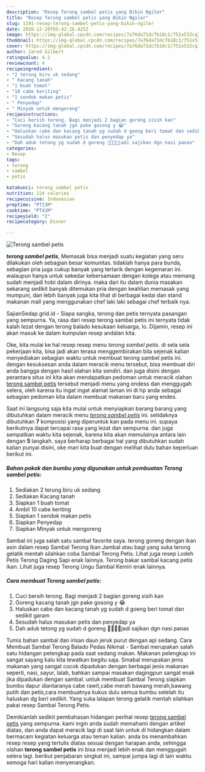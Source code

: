 ```yaml
---
description: "Resep Terong sambel petis yang Bikin Ngiler"
title: "Resep Terong sambel petis yang Bikin Ngiler"
slug: 1191-resep-terong-sambel-petis-yang-bikin-ngiler
date: 2020-12-20T05:42:26.425Z
image: https://img-global.cpcdn.com/recipes/7a76da71dc7b18c1/751x532cq70/terong-sambel-petis-foto-resep-utama.jpg
thumbnail: https://img-global.cpcdn.com/recipes/7a76da71dc7b18c1/751x532cq70/terong-sambel-petis-foto-resep-utama.jpg
cover: https://img-global.cpcdn.com/recipes/7a76da71dc7b18c1/751x532cq70/terong-sambel-petis-foto-resep-utama.jpg
author: Jared Gilbert
ratingvalue: 4.2
reviewcount: 4
recipeingredient:
- "2 terung biru uk sedang"
- " Kacang tanah"
- "1 buah tomat"
- "10 cabe keriting"
- "1 sendok makan petis"
- " Penyedap"
- " Minyak untuk mengoreng"
recipeinstructions:
- "Cuci bersih terong. Bagi menjadi 2 bagian goreng sisih kan"
- "Goreng kacang tanah jgn pake gosong y 😂"
- "Haluskan cabe dan kacang tanah yg sudah d goeng beri tomat dan sedikit garam"
- "Sesudah halus masukan petis dan penyedap ya"
- "Dah aduk tetong yg sudah d goreng 👏👏👏👏jadi sajikan dgn nasi panas"
categories:
- Resep
tags:
- terong
- sambel
- petis

katakunci: terong sambel petis 
nutrition: 224 calories
recipecuisine: Indonesian
preptime: "PT23M"
cooktime: "PT42M"
recipeyield: "2"
recipecategory: Dinner

---
```



![Terong sambel petis](https://img-global.cpcdn.com/recipes/7a76da71dc7b18c1/751x532cq70/terong-sambel-petis-foto-resep-utama.jpg)

<b><i>terong sambel petis</i></b>, Memasak bisa menjadi suatu kegiatan yang seru dilakukan oleh sebagian besar komunitas. tidaklah hanya para bunda, sebagian pria juga cukup banyak yang tertarik dengan kegemaran ini. walaupun hanya untuk sekedar kebersamaan dengan kolega atau memang sudah menjadi hobi dalam dirinya. maka dari itu dalam dunia masakan sekarang sedikit banyak ditemukan pria dengan keahlian memasak yang mumpuni, dan lebih banyak juga kita lihat di berbagai kedai dan stand makanan mall yang menggunakan chef laki laki sebagai chef terbaik nya.

SajianSedap.grid.id - Siapa sangka, terong dan petis ternyata pasangan yang sempurna. Ya, rasa dari resep terong sambal petis ini ternyata tidak kalah lezat dengan terong balado kesukaan keluarga, lo. Dijamin, resep ini akan masuk ke dalam kumpulan resep andalan kita.

Oke, kita mulai ke hal resep resep menu <i>terong sambel petis</i>. di sela sela pekerjaan kita, bisa jadi akan terasa menggembirakan bila sejenak kalian menyediakan sebagian waktu untuk membuat terong sambel petis ini. dengan kesuksesan anda dalam meracik menu tersebut, bisa membuat diri anda bangga dengan hasil olahan kita sendiri. dan juga disini dengan perantara situs ini kita akan mendapatkan pedoman untuk meracik olahan <u>terong sambel petis</u> tersebut menjadi menu yang endess dan menggugah selera, oleh karena itu ingat ingat alamat laman ini di hp anda sebagai sebagian pedoman kita dalam membuat makanan baru yang endes.


Saat ini langsung saja kita mulai untuk menyiapkan barang barang yang dibutuhkan dalam meracik menu <u><i>terong sambel petis</i></u> ini. setidaknya dibutuhkan <b>7</b> komposisi yang diperuntuk kan pada menu ini. supaya berikutnya dapat tercapai rasa yang lezat dan sempurna. dan juga sempatkan waktu kita sejenak, karena kita akan memulainya antara lain dengan <b>5</b> langkah. saya berharap berbagai hal yang dibutuhkan sudah kalian punyai disini, oke mari kita buat dengan melihat dulu bahan keperluan berikut ini.

<!--inarticleads1-->

##### Bahan pokok dan bumbu yang digunakan untuk pembuatan Terong sambel petis:

1. Sediakan 2 terung biru uk sedang
1. Sediakan  Kacang tanah
1. Siapkan 1 buah tomat
1. Ambil 10 cabe keriting
1. Siapkan 1 sendok makan petis
1. Siapkan  Penyedap
1. Siapkan  Minyak untuk mengoreng


Sambal ini juga salah satu sambal favorite saya. terong goreng dengan ikan asin dalam resep Sambal Terong Ikan Jambal atau bagi yang suka terong gelatik mentah silahkan coba Sambal Terong Petis. Lihat juga resep Lodeh Petis Terong Daging Sapi enak lainnya. Terong bakar sambal kacang petis ikan. Lihat juga resep Terong Ungu Sambal Kemiri enak lainnya. 

<!--inarticleads2-->

##### Cara membuat Terong sambel petis:

1. Cuci bersih terong. Bagi menjadi 2 bagian goreng sisih kan
1. Goreng kacang tanah jgn pake gosong y 😂
1. Haluskan cabe dan kacang tanah yg sudah d goeng beri tomat dan sedikit garam
1. Sesudah halus masukan petis dan penyedap ya
1. Dah aduk tetong yg sudah d goreng 👏👏👏👏jadi sajikan dgn nasi panas


Tumis bahan sambal dan irisan daun jeruk purut dengan api sedang. Cara Membuat Sambal Terong Balado Pedas Nikmat - Sambal merupakan salah satu hidangan pelengkap pada saat sedang makan. Makanan pelengkap ini sangat sayang kalu kita lewatkan begitu saja. Smabal merupakan jenis makanan yang sangat cocok dipadukan dengan berbagai jenis makanan seperti, nasi, sayur, lalab, bahkan sampai masakan dagingpun sangat enak jika dipadukan dengan sambal. untuk membuat Sambal Terong siapkan bumbu dapur diantaranya cabe rawit,cabe merah bawang merah,bawang putih dan petis,cara membuatnya kukus dulu semua bumbu setelah itu haluskan dg beri sedikit. Yang suka lalapan terong gelatik mentah silahkan pakai resep Sambal Terong Petis. 

Demikianlah sedikit pembahasan hidangan perihal resep <u>terong sambel petis</u> yang sempurna. kami ingin anda sudah memahami dengan artikel diatas, dan anda dapat meracik lagi di saat lain untuk di hidangkan dalam bermacam kegiatan keluarga atau teman kalian. anda bs menambahkan resep resep yang tertulis diatas sesuai dengan harapan anda, sehingga olahan <b>terong sambel petis</b> ini bisa menjadi lebih enak dan menggugah selera lagi. berikut penjabaran singkat ini, sampai jumpa lagi di lain waktu. semoga hari kalian menyenangkan.
